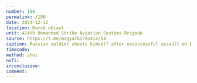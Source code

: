 ```yaml
---
number: 190
permalink: /190
date: 2024-12-12
location: Kursk oblast
unit: 414th Unmanned Strike Aviation Systems Brigade
source: https://t.me/magyarbirds414/54
caption: Russian soldier shoots himself after unsuccessful assault on BTR that was hit by FPV drone
timecode: 
method: shot
nsfl: 
inconclusive: 
comment: 
---
```

<script async src="https://telegram.org/js/telegram-widget.js?22" data-telegram-post="magyarbirds414/54" data-width="100%" data-userpic="false"></script>